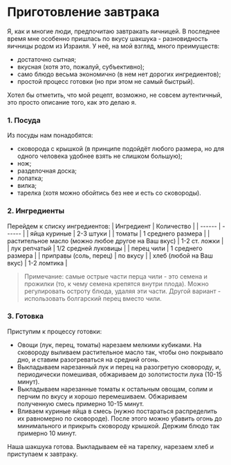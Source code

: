 # Приготовление завтрака

Я, как и многие люди, предпочитаю завтракать яичницей. В последнее время мне особенно пришлась по вкусу шакшука - разновидность яичницы родом из Израиля. У неё, на мой взгляд, много преимуществ:

- достаточно сытная;
- вкусная (хотя это, пожалуй, субъективно);
- само блюдо весьма экономично (в нем нет дорогих ингредиентов);
- простой процесс готовки (но при этом не самый быстрый).

Хотел бы отметить, что мой рецепт, возможно, не совсем аутентичный, это просто описание того, как это делаю я.  
### 1. Посуда
Из посуды нам понадобятся:

- сковорода с крышкой (в принципе подойдёт любого размера, но для одного человека удобнее взять не слишком большую);
- нож;
- разделочная доска;
- лопатка;
- вилка;
- тарелка (хотя можно обойтись без нее и есть со сковороды).


### 2. Ингредиенты
Перейдем к списку ингредиентов:
| Ингредиент | Количество |
| ------ | ------ |
| яйца куриные | 2-3 штуки |
| томаты | 1 среднего размера |
| растительное масло (можно любое другое на Ваш вкус) | 1-2 ст. ложки |
| лук репчатый | 1/2 средней луковицы |
| перец чили | 1 среднего размера |
| приправы (соль, перец) | по вкусу |
| хлеб (любой на Ваш вкус) | 1-2 ломтика |

>Примечание: самые острые части перца чили - это семена и прожилки (то, к чему семена крепятся внутри плода). Можно регулировать остроту блюда, удаляя эти части. Другой вариант - использовать болгарский перец вместо чили.

### 3. Готовка
Приступим к процессу готовки:
- Овощи (лук, перец, томаты) нарезаем мелкими кубиками. На сковороду выливаем растительное масло так, чтобы оно покрывало дно, и ставим разогреваться на средний огонь.
- Выкладываем нарезанный лук и перец на разогретую сковороду, и, периодически помешивая, обжариваем до золотистости лука (10-15 минут).
- Выкладываем нарезанные томаты к остальным овощам, солим и перчим по вкусу и хорошо перемешиваем. Обжариваем полученную смесь примерно 10-15 минут.
- Вливаем куриные яйца в смесь (нужно постараться распределить их равномерно по сковороде). После этого можно убавить огонь до минимального и прикрыть сковороду крышкой. Держим блюдо так примерно 10 минут.

Наша шакшука готова. Выкладываем её на тарелку, нарезаем хлеб и приступаем к завтраку.
